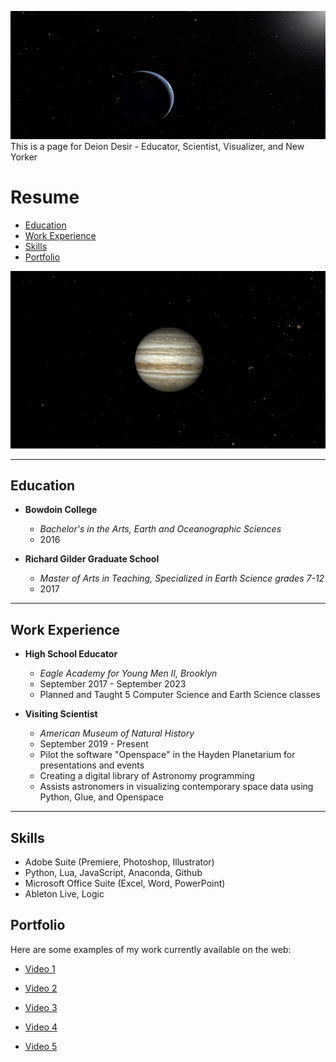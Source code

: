 ![Earth and Sun](assets/img/thinbanner.png)
This is a page for Deion Desir - Educator, Scientist, Visualizer, and New Yorker

# Resume
- [Education](#education)
- [Work Experience](#work-experience)
- [Skills](#skills)
- [Portfolio](#portfolio)

![Jupiter](assets/img/JupiterEclipse.gif)

---

## Education

- **Bowdoin College**
  - *Bachelor's in the Arts, Earth and Oceanographic Sciences*
  - 2016

- **Richard Gilder Graduate School**
  - *Master of Arts in Teaching, Specialized in Earth Science grades 7-12*
  - 2017

---

## Work Experience

- **High School Educator**
  - *Eagle Academy for Young Men II, Brooklyn*
  - September 2017 - September 2023
  - Planned and Taught 5 Computer Science and Earth Science classes

- **Visiting Scientist**
  - *American Museum of Natural History*
  - September 2019 - Present
  - Pilot the software "Openspace" in the Hayden Planetarium for presentations and events
  - Creating a digital library of Astronomy programming
  - Assists astronomers in visualizing contemporary space data using Python, Glue, and Openspace

---

## Skills

- Adobe Suite (Premiere, Photoshop, Illustrator)
- Python, Lua, JavaScript, Anaconda, Github
- Microsoft Office Suite (Excel, Word, PowerPoint)
- Ableton Live, Logic


## Portfolio 

Here are some examples of my work currently available on the web:

- [Video 1](https://www.youtube.com/watch?v=_9GA0PjOSbI)


- [Video 2](https://www.youtube.com/watch?v=N79TowJOHHE)
 

- [Video 3](https://www.youtube.com/watch?v=4b61xxeAa4U)
  

- [Video 4](https://www.youtube.com/watch?v=GL0SJTFWejA)
  

- [Video 5](https://www.youtube.com/watch?v=6m0Rfs2hnkA)
  
